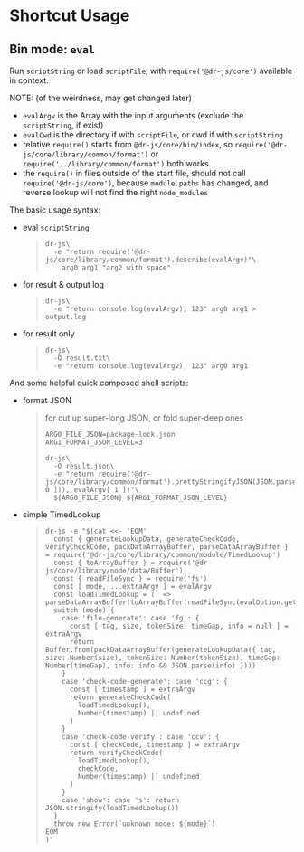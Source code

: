 # Shortcut Usage


## Bin mode: `eval`

Run `scriptString` or load `scriptFile`, with `require('@dr-js/core')` available in context.

NOTE: (of the weirdness, may get changed later)
- `evalArgv` is the Array with the input arguments (exclude the `scriptString`, if exist)
- `evalCwd` is the directory if with `scriptFile`, or cwd if with `scriptString`
- relative `require()` starts from `@dr-js/core/bin/index`,
   so `require('@dr-js/core/library/common/format')` or `require('../library/common/format')` both works
- the `require()` in files outside of the start file,
   should not call `require('@dr-js/core')`,
   because `module.paths` has changed, and reverse lookup will not find the right `node_modules`

The basic usage syntax:

- eval `scriptString`
  > ```shell script
  > dr-js\
  >   -e "return require('@dr-js/core/library/common/format').describe(evalArgv)"\
  >     arg0 arg1 "arg2 with space"
  > ```
- for result & output log
  > ```shell script
  > dr-js\
  >   -e "return console.log(evalArgv), 123" arg0 arg1 > output.log
  > ```
- for result only
  > ```shell script
  > dr-js\
  >   -O result.txt\
  >   -e "return console.log(evalArgv), 123" arg0 arg1
  > ```

And some helpful quick composed shell scripts:

- format JSON
  > for cut up super-long JSON, or fold super-deep ones
  > ```shell script
  > ARG0_FILE_JSON=package-lock.json
  > ARG1_FORMAT_JSON_LEVEL=3
  > 
  > dr-js\
  >   -O result.json\
  >   -e "return require('@dr-js/core/library/common/format').prettyStringifyJSON(JSON.parse(require('fs').readFileSync(evalArgv[ 0 ])), evalArgv[ 1 ])"\
  >   ${ARG0_FILE_JSON} ${ARG1_FORMAT_JSON_LEVEL}
  > ```

- simple TimedLookup
  > ```shell script
  > dr-js -e "$(cat <<- 'EOM'
  >   const { generateLookupData, generateCheckCode, verifyCheckCode, packDataArrayBuffer, parseDataArrayBuffer } = require('@dr-js/core/library/common/module/TimedLookup')
  >   const { toArrayBuffer } = require('@dr-js/core/library/node/data/Buffer')
  >   const { readFileSync } = require('fs')
  >   const [ mode, ...extraArgv ] = evalArgv
  >   const loadTimedLookup = () => parseDataArrayBuffer(toArrayBuffer(readFileSync(evalOption.getFirst('root'))))
  >   switch (mode) {
  >     case 'file-generate': case 'fg': {
  >       const [ tag, size, tokenSize, timeGap, info = null ] = extraArgv
  >       return Buffer.from(packDataArrayBuffer(generateLookupData({ tag, size: Number(size), tokenSize: Number(tokenSize), timeGap: Number(timeGap), info: info && JSON.parse(info) })))
  >     }
  >     case 'check-code-generate': case 'ccg': {
  >       const [ timestamp ] = extraArgv
  >       return generateCheckCode(
  >         loadTimedLookup(),
  >         Number(timestamp) || undefined
  >       )
  >     }
  >     case 'check-code-verify': case 'ccv': {
  >       const [ checkCode, timestamp ] = extraArgv
  >       return verifyCheckCode(
  >         loadTimedLookup(),
  >         checkCode,
  >         Number(timestamp) || undefined
  >       )
  >     }
  >     case 'show': case 's': return JSON.stringify(loadTimedLookup())
  >   }
  >   throw new Error(`unknown mode: ${mode}`)
  > EOM
  > )"
  > ```
